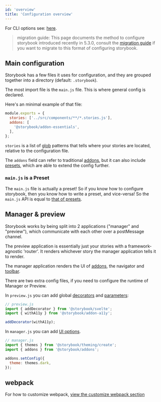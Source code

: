 ```yaml
---
id: 'overview'
title: 'Configuration overview'
---
```


For CLI options see: [here](../cli-options).

> migration guide: This page documents the method to configure storybook introduced recently in 5.3.0, consult the [migration guide](https://github.com/storybookjs/storybook/blob/next/MIGRATION.md) if you want to migrate to this format of configuring storybook.

## Main configuration

Storybook has a few files it uses for configuration, and they are grouped together into a directory (default: `.storybook`).

The most import file is the `main.js` file. This is where general config is declared.

Here's an minimal example of that file:

```js
module.exports = {
  stories: ['../src/components/**/*.stories.js'],
  addons: [
    '@storybook/addon-essentials',
  ],
};
```

`stories` is a list of [glob](https://www.npmjs.com/package/glob) patterns that tells where your stories are located, relative to the configuration file.

The `addons` field can refer to traditional [addons](../../addons/introduction), but it can also include [presets](/presets/introduction/), which are able to extend the config further.

### `main.js` is a  Preset
The `main.js` file is actually a preset! So if you know how to configure storybook, then you know how to write a preset, and vice-versa!
So the `main.js` API is equal to [that of presets](../../presets/writing-presets/#presets-api).


## Manager & preview

Storybook works by being split into 2 applications ("manager" and "preview"), which communicate with each other over a postMessage channel.

The preview application is essentially just your stories with a framework-agnostic 'router'. It renders whichever story the  manager application tells it to render.

The manager application renders the UI of [addons](../../addons/introduction), the navigator and [toolbar](../../basics/toolbar-guide/).

There are two extra config files, if you need to configure the runtime of Manager or Preview.

In `preview.js` you can add global [decorators](../../basics/writing-stories/#decorators) and [parameters](../../basics/writing-stories/#parameters):

```js
// preview.js
import { addDecorator } from '@storybook/svelte';
import { withA11y } from '@storybook/addon-a11y';

addDecorator(withA11y);
```

In `manager.js` you can add [UI options](../options-parameter/#global-options).

```js
// manager.js
import { themes } from '@storybook/theming/create';
import { addons } from '@storybook/addons';

addons.setConfig({
  theme: themes.dark,
});
```

## webpack

For how to customize webpack, [view the customize webpack section](../custom-webpack-config/)
